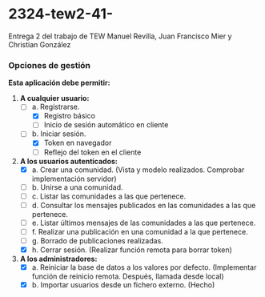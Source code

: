 # 2324-tew2-41-
Entrega 2 del trabajo de TEW Manuel Revilla, Juan Francisco Mier y Christian González

### Opciones de gestión

**Esta aplicación debe permitir:**

1. **A cualquier usuario:**
   - [ ] a. Registrarse.
     - [x] Registro básico
     - [ ] Inicio de sesión automático en cliente
   - [ ] b. Iniciar sesión.
     - [x] Token en navegador
     - [ ] Reflejo del token en el cliente

2. **A los usuarios autenticados:**
   - [x] a. Crear una comunidad. (Vista y modelo realizados. Comprobar implementación servidor)
   - [ ] b. Unirse a una comunidad.
   - [ ] c. Listar las comunidades a las que pertenece.
   - [ ] d. Consultar los mensajes publicados en las comunidades a las que pertenece.
   - [ ] e. Listar últimos mensajes de las comunidades a las que pertenece.
   - [ ] f. Realizar una publicación en una comunidad a la que pertenece.
   - [ ] g. Borrado de publicaciones realizadas.
   - [x] h. Cerrar sesión. (Realizar función remota para borrar token)

3. **A los administradores:**
   - [x] a. Reiniciar la base de datos a los valores por defecto. (Implementar función de reinicio remota. Después, llamada desde local)
   - [x] b. Importar usuarios desde un fichero externo. (Hecho)
